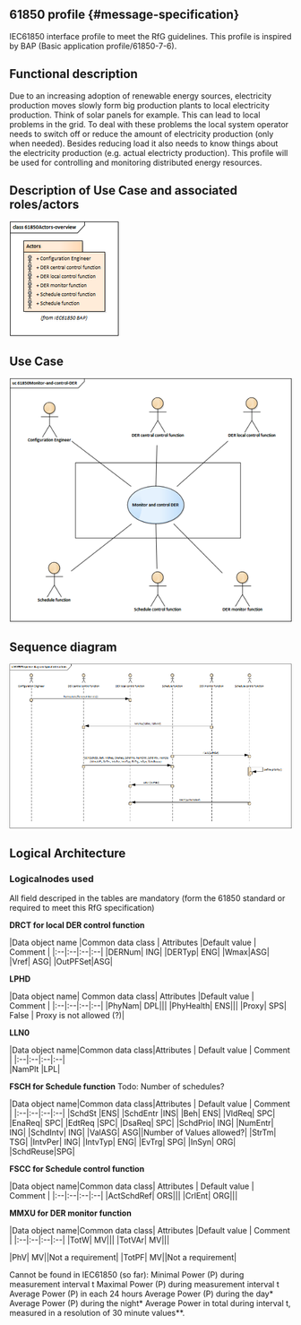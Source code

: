 ## 61850 profile {#message-specification}

IEC61850 interface profile to meet the RfG guidelines. This profile is inspired by BAP (Basic application profile/61850-7-6).

## Functional description
Due to an increasing adoption of renewable energy sources, electricity production moves slowly form big production plants to local electricity production. Think of solar panels for example. This can lead to local problems in the grid. To deal with these problems the local system operator needs to switch off or reduce the amount of electricity production (only when needed). Besides reducing load it also needs to know things about the electricity production (e.g. actual electricty production). This profile will be used for controlling and monitoring distributed energy resources.

## Description of Use Case and associated roles/actors
![Actor overview](/assets/61850Actors-overview.png)

## Use Case
![use case overview](/assets/61850Monitor-and-control-DER.png)

## Sequence diagram
![sequence](/assets/61850Sequence-diagram-typical-interactions.png)

## Logical Architecture


### Logicalnodes used
All field descriped in the tables are mandatory (form the 61850 standard or required to meet this RfG specification)

**DRCT for local DER control function**

|Data object name |Common data class | Attributes |Default value | Comment |
|:--|:--|:--|:--|
|DERNum| ING|
|DERTyp| ENG|
|Wmax|ASG|
|Vref| ASG|
|OutPFSet|ASG|
	
	
**LPHD**

|Data object name| Common data class| Attributes |Default value | Comment |
|:--|:--|:--|:--|
|PhyNam| DPL|||
|PhyHealth| ENS|||
|Proxy|	SPS| False | Proxy is not allowed (?)|
	
	
**LLN0**

|Data object name|Common data class|Attributes | Default value | Comment |
|:--|:--|:--|:--|	
|NamPlt	|LPL|	


**FSCH for Schedule function**
Todo: Number of schedules?

|Data object name|Common data class|Attributes | Default value | Comment |
|:--|:--|:--|:--|
|SchdSt	|ENS|
|SchdEntr |INS|
|Beh| ENS|
|VldReq| SPC|
|EnaReq| SPC|
|EdtReq	|SPC|
|DsaReq| SPC|
|SchdPrio| ING|
|NumEntr| ING|
|SchdIntv| ING|
|ValASG| ASG||Number of Values allowed?|
|StrTm|	TSG|
|IntvPer| ING|
|IntvTyp| ENG|
|EvTrg|	SPG|
|InSyn|	ORG|
|SchdReuse|SPG|
	
	
**FSCC for Schedule control function**

|Data object name|Common data class| Attributes | Default value | Comment |
|:--|:--|:--|:--|
|ActSchdRef| ORS|||
|CrlEnt| ORG|||

**MMXU for DER monitor function**

|Data object name|Common data class| Attributes |Default value | Comment |
|:--|:--|:--|:--|
|TotW| MV|||
|TotVAr| MV|||


|PhV| MV||Not a requirement|
|TotPF| MV||Not a requirement|

Cannot be found in IEC61850 (so far):
Minimal Power (P) during measurement interval t
Maximal Power (P) during measurement interval t
Average Power (P) in each 24 hours
Average Power (P) during the day*
Average Power (P) during the night*
Average Power in total during interval t, measured in a resolution of 30 minute values**.


